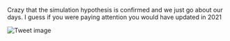 Crazy that the simulation hypothesis is confirmed and we just go about our days. I guess if you were paying attention you would have updated in 2021


![Tweet image](/assets/crosspoast/Gre5lsfbUAETgDb.jpg)

